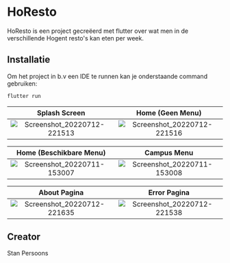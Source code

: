# HoResto

HoResto is een project gecreëerd met flutter over wat men in de verschillende Hogent resto's kan eten per week.

## Installatie

Om het project in b.v een IDE te runnen kan je onderstaande command gebruiken:

```bash
flutter run
```
Splash Screen | Home (Geen Menu)
:-------------------------:|:-------------------------:
![Screenshot_20220712-221513](https://user-images.githubusercontent.com/44066744/178797468-099d157b-5415-4517-812f-08a298ff8613.jpeg) | ![Screenshot_20220712-221516](https://user-images.githubusercontent.com/44066744/178797463-f4d1befd-3710-4415-9d32-bc89759d7434.jpeg)

Home (Beschikbare Menu) | Campus Menu
:-------------------------:|:-------------------------:
![Screenshot_20220711-153007](https://user-images.githubusercontent.com/44066744/178797452-8ce56803-eee6-4a7f-942c-f089f157164c.jpeg) | ![Screenshot_20220711-153008](https://user-images.githubusercontent.com/44066744/178797459-d647277b-46bd-436a-a425-08a6f3c99789.jpeg)

About Pagina | Error Pagina
:-------------------------:|:-------------------------:
![Screenshot_20220712-221635](https://user-images.githubusercontent.com/44066744/178797446-bc681064-7455-4226-96ca-b6e284439106.jpeg)  |  ![Screenshot_20220712-221538](https://user-images.githubusercontent.com/44066744/178797467-88e33a30-6814-4c68-a51b-70271fbeabb2.jpeg)


## Creator
Stan Persoons
